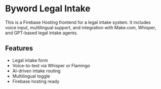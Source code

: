 # Byword Legal Intake

This is a Firebase Hosting frontend for a legal intake system. It includes voice input, multilingual support, and integration with Make.com, Whisper, and GPT-based legal intake agents.

## Features
- Legal intake form
- Voice-to-text via Whisper or Flamingo
- AI-driven intake routing
- Multilingual toggle
- Firebase hosting ready
